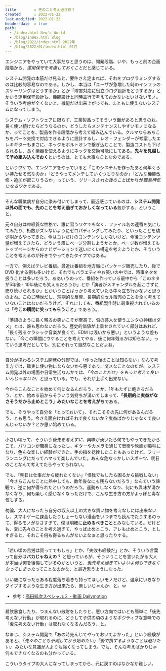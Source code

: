 ```yaml
---
title        : 先のこと考え過ぎ病？
created      : 2022-01-22
last-modified: 2022-01-22
header-date  : true
path:
  - /index.html Neo's World
  - /blog/index.html Blog
  - /blog/2022/index.html 2022年
  - /blog/2022/01/index.html 01月
---
```


エンジニアをやっていて大事だなと思うのは、開発段階、いや、もっと前の企画段階から、*運用保守を考慮しておくこと*だと感じている。

システム開発の本筋だけ見ると、要件さえ定まれば、それをプログラミングするのは比較的容易なのである。しかし、本当は「ユーザが急増した時のインフラのスケーリングはどうするか」とか「障害対応に役立つログ設計をどうするか」とかいう運用保守設計も、機能設計と同時並行で考えておかないといけないモノ。そういう考慮が全くないと、機能だけ出来上がっても、まともに使えないシステムになってしまう。

システム・ソフトウェアに限らず、工業製品ってそういう面があると思うのね。長く使い続けたらどうなるのか、どうしたらメンテナンスしやすいモノになるか、ってことを、製品を作る段階から考えて組み込んでいる。クルマならあちこちをパーツ交換で対応できるように設計するし、レオ・フェンダーが考案したエレキギターもまさに、ネックをボルトオンで繋ぎ込むことで、製造コストも下げられるし、長く楽器を使えるようにネックを交換可能にしてある。**先々を見越して予め組み込んでおく**というのは、とても大事なことなのである。

というワケで、エンジニアをやっていると「このシステムを作ったあと何年ぐらい持たせる気なのか」「どうやってメンテしていくつもりなのか」「どんな機能改修・追加が起こりうるか」っていう、*リリースされた後のこと*ばかりが*職業柄気になるワケである。*

---

そんな職業病が自分に染み付いてしまって、最近感じているのは、**システム開発以外の面でも、先のことを考え過ぎておかしくなっている**気がする、ということ。

元々自分は神経質な性格で、誰に習うワケでもなく、ファイル名の連番を気にしてみたり、桁数がズレないようにゼロパディングしてみたり、といったことを幼少期からやってきた。今はコレだけのコンテンツしかないけど、今後コンテンツ量が増えてきたら、どういう風にページ分割しようかとか、ページ数が増えてもトップページからのナビゲーションで迷いにくい構造を考えようとか、そういうことを考えるのが好きでやってきたタイプではある。

一方で、例えばテレビ番組。最近は番組を地方局にパッケージ販売したり、後で DVD 化する例も多いけど、それでもバラエティやお笑いの中では、時事ネタを扱うことは多いだろう。ああいうのって、番組を作っている最中から「このネタが5年後・10年後にも笑えるだろうか」とか「演者がスキャンダルを起こさずに売り続けられるか」とかいうことばっかり考えていたら中々立ち行かないと思うのよね。このご時世だし、短期的な反響、長期的なセル販売のことを全く考えていないことはないだろうけど、それにしても、番組製作時に最重視されているのは「**今この瞬間に笑ってもらうこと**」であろう。

「落語のように長く残るお笑いこそが至高で、旬の芸人を使うエンタの神様はダメ」とは、誰も思わないだろう。歴史的価値が上乗せされていく部分はあれど、「長く残るクラシック音楽が良くて、EDM は浅いから悪い」というような差もない。「今この瞬間にウケることを考えてやる、後に何年残るかは知らない」っていう思考だとしても、別にそれって自然なことだよね。

---

自分が携わるシステム開発の分野では、「作った後のことは知らない」なんて考え方では、確実に使い物にならないから悪であり、ダメなことなのだが、システム開発以外の場面や日常生活なんかでは、*「今のことだけ」をもっと考えて良いいんじゃないか*、と思っている。でも、それが上手く出来ない。

今からこんなことを始めて何になるんだろう、とか、1年もたずに飽きるだろう、とか、始める前からそういう気持ちが湧いてしまって、**「長期的に実益がなさそうだから止めとこう」みたいなことを考えがち**である。

でも、そうやって自分を「とっておいて」、それこそその先に何があるんだろう、とも思う。今さえ面白ければそれで良くないか？実益ばかりじゃなくて良いんじゃないか？とか思い始めている。

---

小さい頃って、そういう*後先を考えずに*、興味が湧いたら何でもやってきたからこそ、パソコンが職業になったし、ギターやカメラを通じて音楽や映画が趣味になり、色んな楽しい経験ができた。手の指を捻挫したこともあったけど、フリーランニングにだってハマって楽しんでいた。あんな危なっかしいスポーツ、明日のことなんて考えてたらやってられない。

でも、「明日は仕事だから疲れたくない」「怪我でもしたら困るから挑戦しない」「今さらこんなことに熱中しても、数年後なにも残らないだろう」なんていう諦観で、逆に何が得られたというのだろう。運動もしなくなり、何にも興味が湧かなくなり、何も楽しく感じなくなっただけで、こんな生き方の方がよっぽど毒な気もする。

勿論、大人になったら自分の収入以上の大きな買い物を考えなしには出来ないし、スマホゲーに課金したりしょーもない漫画をいつまでも読んでたりするのって、得るモノがなさすぎて、僕は明確に**止めるべきこと**とみなしている。だけども、変に先々のことを考え過ぎて、やっぱ止めとこう、アレも止めとこう、としすぎると、それこそ何も得るもんがないよなぁと思ったりする。

---

「若い頃の苦労は買ってでもしろ」とか、「失敗も経験だ」とか、そういう言葉って自分は**バカじゃねえの？** と思っているが、そういうことを言いたがる大人が本当は何を後悔しているのかというと、*後先考え過ぎていよいよ何もできなくなってしまった*ってことなのかな、と最近思うようになった。

いい歳になったらある程度落ち着きも持ってほしいモノだけど、温泉にいきなりダイブするような生き方が出来たら、楽しいじゃんか、と。ｗ

- 参考：[高田純次スペシャル２ - 動画 Dailymotion](https://www.dailymotion.com/video/x5mbn0)

---

暴飲暴食したり、つまんない散財をしたりと、悪い方向ではいとも簡単に「後先考えない行動」が取れるのに、どうして子供の頃のようなポジティブな意味での「後先考えない行動」は取れなくなるんだろう、と。

なまじ、システム開発で「あの時先んじてやっておいてよかった」という経験があると、*「先々のことも予測してから始めたい」「後で損するようなことは避けたい」* みたいな意識が人よりも強くなってしまう。でも、そんな考えばかりじゃ何もできなくなるのも分かっている。

こういうタイプの大人になってしまってから、元に戻すのはなかなか難しい。
